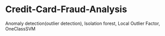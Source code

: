 # Credit-Card-Fraud-Analysis
Anomaly detection(outlier detection), Isolation forest, Local Outlier Factor, OneClassSVM
